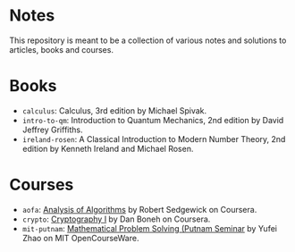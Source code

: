 Notes
======

This repository is meant to be a collection of various notes and solutions to articles, books and courses.

# Books

* `calculus`: Calculus, 3rd edition by Michael Spivak.
* `intro-to-qm`: Introduction to Quantum Mechanics, 2nd edition by David
Jeffrey Griffiths.
* `ireland-rosen`: A Classical Introduction to Modern Number Theory, 2nd
edition by Kenneth Ireland and Michael Rosen.

# Courses

* `aofa`: [Analysis of Algorithms](https://www.coursera.org/learn/analysis-of-algorithms)
by Robert Sedgewick on Coursera.
* `crypto`: [Cryptography I](https://www.coursera.org/learn/crypto) by Dan
Boneh on Coursera.
* `mit-putnam`: [Mathematical Problem Solving (Putnam Seminar](https://ocw.mit.edu/courses/mathematics/18-a34-mathematical-problem-solving-putnam-seminar-fall-2018/index.htm)
by Yufei Zhao on MIT OpenCourseWare.
